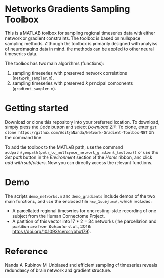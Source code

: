 # Networks Gradients Sampling Toolbox

This is a MATLAB toolbox for sampling regional timeseries data with either network or gradient constraints. The toolbox is based on nullspace sampling methods. Although the toolbox is primarily designed with analyiss of neuroimaging data in mind, the methods can be applied to other neural timeseries data.

The toolbox has two main algorithms (functions):
1. sampling timeseries with preserved network correlations (`network_sampler.m`).
2. sampling timeseries with preserved _k_ principal components (`gradient_sampler.m`).

# Getting started

Download or clone this repository into your preferred location. To download, simply press the _Code_ button and select _Download ZIP_.  To clone, enter `git clone https://github.com/AdityaNanda/Network-Gradient-Toolbox-NGT` on the command line.

To add the toolbox to the MATLAB path, use the command `addpath(genpath(path_to_nullspace_network_gradient_toolbox))` or use the _Set path_ button in the _Environment_ section of the _Home_ ribbon, and click _add with subfolders_. Now you can directly access the relevant functions.

# Demo

The scripts `demo_networks.m` and `demo_gradients` include demos of the two main functions, and use the enclosed file `hcp_1subj.mat`, which includes:

* A parcellated regional timeseries for one resting-state recording of one subject from the Human Connectome Project.
* A partition of this vector into 17 * 2 = 34 networks (the parcellation and partition are from Schaefer et al., 2018: https://doi.org/10.1093/cercor/bhx179).

# Reference

Nanda A, Rubinov M. Unbiased and efficient sampling of timeseries reveals redundancy of brain network and gradient structure.
